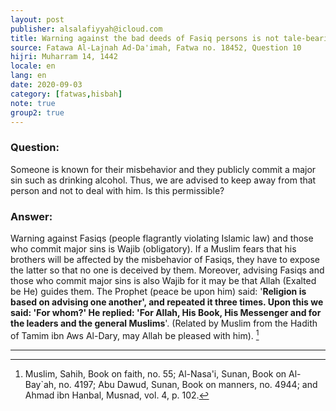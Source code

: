 ```yaml
---
layout: post
publisher: alsalafiyyah@icloud.com
title: Warning against the bad deeds of Fasiq persons is not tale-bearing
source: Fatawa Al-Lajnah Ad-Da'imah, Fatwa no. 18452, Question 10
hijri: Muharram 14, 1442
locale: en
lang: en
date: 2020-09-03
category: [fatwas,hisbah]
note: true
group2: true
---
```


### Question:
Someone is known for their misbehavior and they publicly commit a major sin such as drinking alcohol. Thus, we are advised to keep away from that person and not to deal with him. Is this permissible? 

### Answer:
Warning against Fasiqs (people flagrantly violating Islamic law) and those who commit major sins is Wajib (obligatory). If a Muslim fears that his brothers will be affected by the misbehavior of Fasiqs, they have to expose the latter so that no one is deceived by them. Moreover, advising Fasiqs and those who commit major sins is also Wajib for it may be that Allah (Exalted be He) guides them. The Prophet (peace be upon him) said: '**Religion is based on advising one another', and repeated it three times. Upon this we said: 'For whom?' He replied: 'For Allah, His Book, His Messenger and for the leaders and the general Muslims**'. (Related by Muslim from the Hadith of Tamim ibn Aws Al-Dary, may Allah be pleased with him). [^1] 

---

[^1]: Muslim, Sahih, Book on faith, no. 55; Al-Nasa'i, Sunan, Book on Al-Bay`ah, no. 4197; Abu Dawud, Sunan, Book on manners, no. 4944; and Ahmad ibn Hanbal, Musnad, vol. 4, p. 102.
